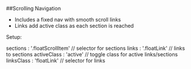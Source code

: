 ##Scrolling Navigation

* Includes a fixed nav with smooth scroll links
* Links add active class as each section is reached

Setup: 

sections : '.floatScrollItem' // selector for sections 
links : '.floatLink'	// links to sections
activeClass : 'active'	// toggle class for active links/sections
linksClass : 'floatLink'	// selector for links 